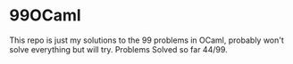 # 99OCaml
This repo is just my solutions to the 99 problems in OCaml, probably won't solve everything but will try.
Problems Solved so far 44/99. 
